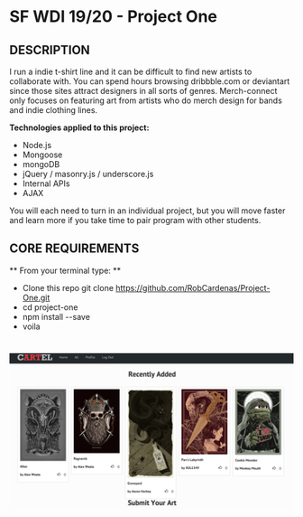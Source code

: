 # SF WDI 19/20 - Project One

## DESCRIPTION

I run a indie t-shirt line and it can be difficult to find new artists to collaborate with. You can spend hours browsing dribbble.com or deviantart since those sites attract designers in all sorts of genres. Merch-connect only focuses on featuring art from artists who do merch design for bands and indie clothing lines.

**Technologies applied to this project:**

* Node.js
* Mongoose
* mongoDB
* jQuery / masonry.js / underscore.js
* Internal APIs
* AJAX

You will each need to turn in an individual project, but you will move faster and learn more if you take time to pair program with other students.

## CORE REQUIREMENTS

** From your terminal type: **
* Clone this repo git clone https://github.com/RobCardenas/Project-One.git
* cd project-one
* npm install --save
* voila

# ![](https://raw.githubusercontent.com/RobCardenas/Project-One/master/public/img/project-one-screenshot.png) 

